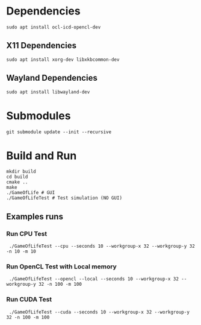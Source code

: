 # Dependencies
```
sudo apt install ocl-icd-opencl-dev
```

## X11 Dependencies
```
sudo apt install xorg-dev libxkbcommon-dev

```

## Wayland Dependencies
```
sudo apt install libwayland-dev
```

# Submodules
```
git submodule update --init --recursive
```

# Build and Run
```
mkdir build
cd build
cmake ..
make
./GameOfLife # GUI
./GameOfLifeTest # Test simulation (NO GUI)
```

## Examples runs
### Run CPU Test
```
 ./GameOfLifeTest --cpu --seconds 10 --workgroup-x 32 --workgroup-y 32 -n 10 -m 10
```
### Run OpenCL Test with Local memory
```
 ./GameOfLifeTest --opencl --local --seconds 10 --workgroup-x 32 --workgroup-y 32 -n 100 -m 100
```
### Run CUDA Test
```
 ./GameOfLifeTest --cuda --seconds 10 --workgroup-x 32 --workgroup-y 32 -n 100 -m 100
```
